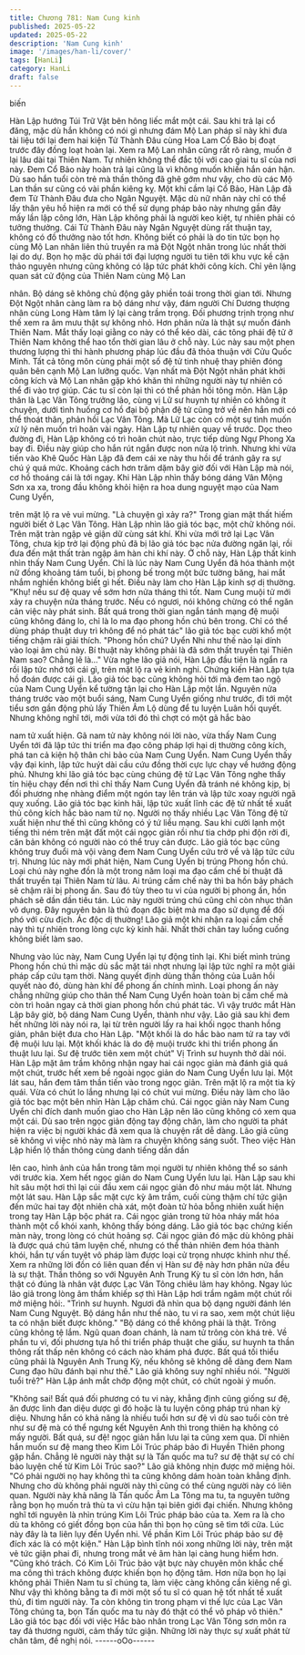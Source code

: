```yaml
---
title: Chương 781: Nam Cung kinh
published: 2025-05-22
updated: 2025-05-22
description: 'Nam Cung kinh'
image: '/images/han-li/cover/'
tags: [HanLi]
category: HanLi
draft: false
---
```


biến

Hàn Lập hướng Túi Trữ Vật bên hông liếc mắt một cái.
Sau khi trả lại cổ đăng, mặc dù hắn không có nói gì nhưng đám
Mộ Lan pháp sĩ này khi đưa tài liệu tới lại đem hai kiện Tử Thành
Đâu cùng Hoa Lam Cổ Bảo bị đoạt trước đây đồng loạt hoàn lại.
Xem ra Mộ Lan nhân cũng rất rõ ràng, muốn ở lại lâu dài tại Thiên
Nam. Tự nhiên không thể đắc tội với cao giai tu sĩ của nơi này.
Đem Cổ Bảo này hoàn trả lại cũng là vì không muốn khiến hắn
oán hận.
Dù sao hắn tuổi còn trẻ mà thần thông đã ghê gớm như vậy, cho
dù các Mộ Lan thần sư cũng có vài phần kiêng kỵ.
Một khi cầm lại Cổ Bảo, Hàn Lập đã đem Tử Thành Đâu đưa cho
Ngân Nguyệt.
Mặc dù nữ nhân này chỉ có thể lấy thân yêu hồ hiện ra mới có thể
sử dụng pháp bảo này nhưng gần đây mấy lần lập công lớn, Hàn
Lập không phải là người keo kiệt, tự nhiên phải có tưởng thưởng.
Cái Tử Thành Đâu này Ngân Nguyệt dùng rất thuận tay, không có
đồ thưởng nào tốt hơn.
Không biết có phải là do tin tức bọn họ cùng Mộ Lan nhân liên thủ
truyền ra mà Đột Ngột nhân trong lúc nhất thời lại do dự.
Bọn họ mặc dù phái tới đại lượng người tu tiên tới khu vực kề cận
thảo nguyên nhưng cũng không có lập tức phát khởi công kích.
Chỉ yên lặng quan sát cử động của Thiên Nam cùng Mộ Lan

nhân. Bộ dáng sẽ không chủ động gây phiền toái trong thời gian
tới.
Nhưng Đột Ngột nhân càng làm ra bộ dáng như vậy, đám người
Chí Dương thượng nhân cùng Long Hàm tâm lý lại càng trầm
trọng.
Đối phương trịnh trọng như thế xem ra âm mưu thật sự không
nhỏ. Hơn phân nửa là thật sự muốn đánh Thiên Nam.
Mắt thấy loại giằng co này có thể kéo dài, các tông phái đệ tử ở
Thiên Nam không thể hao tổn thời gian lâu ở chỗ này. Lúc này
sau một phen thương lượng thì thi hành phương pháp lúc đầu đã
thỏa thuận với Cửu Quốc Minh.
Tất cả tông môn cùng phái một số đệ tử tinh nhuệ thay phiên
đóng quân bên cạnh Mộ Lan lưỡng quốc. Vạn nhất mà Đột Ngột
nhân phát khởi công kích và Mộ Lan nhân gặp khó khăn thì
những người này tự nhiên có thể đi vào trợ giúp.
Các tu sĩ còn lại thì có thể phản hồi tông môn.
Hàn Lập thân là Lạc Vân Tông trưởng lão, cùng vị Lữ sư huynh
tự nhiên có không ít chuyện, dưới tình huống cơ hồ đại bộ phận
đệ tử cũng trở về nên hắn mới có thể thoát thân, phản hồi Lạc
Vân Tông.
Mà Lữ Lạc còn có một sự tình muốn xử lý nên muốn trì hoãn vài
ngày. Hàn Lập tự nhiên quay về trước.
Dọc theo đường đi, Hàn Lập không có trì hoãn chút nào, trực tiếp
dùng Ngự Phong Xa bay đi. Điều này giúp cho hắn rút ngắn được
non nửa lộ trình. Nhưng khi vừa tiến vào Khê Quốc Hàn Lập đã
đem cái xe này thu hồi để tránh gây ra sự chú ý quá mức.
Khoảng cách hơn trăm dặm bây giờ đối với Hàn Lập mà nói, cơ
hồ thoáng cái là tới ngay.
Khi Hàn Lập nhìn thấy bóng dáng Vân Mộng Sơn xa xa, trong đầu
không khỏi hiện ra hoa dung nguyệt mạo của Nam Cung Uyển,

trên mặt lộ ra vẻ vui mừng.
"Là chuyện gì xảy ra?" Trong gian mật thất hiếm người biết ở Lạc
Vân Tông. Hàn Lập nhìn lão giả tóc bạc, một chữ không nói. Trên
mặt tràn ngập vẻ giận dữ cùng sát khí.
Khi vừa mới trở lại Lạc Vân Tông, chưa kịp trở lại động phủ đã bị
lão giả tóc bạc nửa đường ngăn lại, rồi đưa đến mật thất tràn
ngập âm hàn chi khí này.
Ở chỗ này, Hàn Lập thất kinh nhìn thấy Nam Cung Uyển.
Chỉ là lúc này Nam Cung Uyển đã hóa thành một nữ đồng khoảng
tám tuổi, bị phong bế trong một bức tường băng, hai mắt nhắm
nghiền không biết gì hết.
Điều này làm cho Hàn Lập kinh sợ dị thường.
"Khụ! nếu sư đệ quay về sớm hơn nửa tháng thì tốt. Nam Cung
muội tử mới xảy ra chuyện nửa tháng trước. Nếu có ngươi, nói
không chừng có thể ngăn cản việc này phát sinh. Bất quá trong
thời gian ngắn tánh mạng đệ muội cũng không đáng lo, chỉ là lo
ma đạo phong hồn chú bên trong. Chỉ có thể dùng pháp thuật duy
trì không để nó phát tác" lão giả tóc bạc cười khổ một tiếng chậm
rãi giải thích.
"Phong hồn chú? Uyển Nhi như thế nào lại dính vào loại âm chú
này. Bí thuật này không phải là đã sớm thất truyền tại Thiên Nam
sao? Chẳng lẽ là…" Vừa nghe lão giả nói, Hàn Lập đầu tiên là
ngẩn ra rồi lập tức nhớ tới cái gì, trên mặt lộ ra vẻ kinh nghi.
Chứng kiến Hàn Lập tựa hồ đoán được cái gì. Lão giả tóc bạc
cũng không hỏi tới mà đem tao ngộ của Nam Cung Uyển kể
tường tận lại cho Hàn Lập một lần.
Nguyên nửa tháng trước vào một buổi sáng, Nam Cung Uyển
giống như trước, đi tới một tiểu sơn gần động phủ lấy Thiên Âm
Lộ dùng để tu luyện Luân hồi quyết.
Nhưng không nghĩ tới, mới vừa tới đó thì chợt có một gã hắc bào

nam tử xuất hiện.
Gã nam tử này không nói lời nào, vừa thấy Nam Cung Uyển tới
đã lập tức thi triển ma đạo công pháp lợi hại dị thường công kích,
phá tan cả kiện hộ thân chi bảo của Nam Cung Uyển. Nam Cung
Uyển thấy vậy đại kinh, lập tức huýt dài cầu cứu đồng thời cực
lực chạy về hướng động phủ.
Nhưng khi lão giả tóc bạc cùng chúng đệ tử Lạc Vân Tông nghe
thấy tín hiệu chạy đến nơi thì chỉ thấy Nam Cung Uyển đã tránh
né không kịp, bị đối phương nhẹ nhàng điểm một ngón tay lên
trán và lập tức xoay người ngã quỵ xuống.
Lão giả tóc bạc kinh hãi, lập tức xuất lĩnh các đệ tử nhất tề xuất
thủ công kích hắc bào nam tử nọ.
Người nọ thấy nhiều Lạc Vân Tông đệ tử xuất hiện như thế thì
cũng không có ý tứ liều mạng. Sau khi cười lạnh một tiếng thì
ném trên mặt đất một cái ngọc giản rồi như tia chớp phi độn rời đi,
căn bản không có người nào có thể truy cản được.
Lão giả tóc bạc cũng không truy đuổi mà vội vàng đem Nam Cung
Uyển cứu trở về và lập tức cứu trị.
Nhưng lúc này mới phát hiện, Nam Cung Uyển bị trúng Phong
hồn chú. Loại chú này nghe đồn là một trong năm loại ma đạo
cấm chế bí thuật đã thất truyền tại Thiên Nam từ lâu.
Ai trúng cấm chế này thì ba hồn bảy phách sẽ chậm rãi bị phong
ấn. Sau đó tùy theo tu vi của người bị phong ấn, hồn phách sẽ
dần dần tiêu tán. Lúc này người trúng chú cũng chỉ còn nhục thân
vô dụng.
Đây nguyên bản là thủ đoạn đặc biệt mà ma đạo sử dụng để đối
phó với cừu địch. Ác độc dị thường!
Lão giả một khi nhận ra loại cấm chế này thì tự nhiên trong lòng
cực kỳ kinh hãi. Nhất thời chân tay luống cuống không biết làm
sao.

Nhưng vào lúc này, Nam Cung Uyển lại tự động tỉnh lại. Khi biết
mình trúng Phong hồn chú thì mặc dù sắc mặt tái nhợt nhưng lại
lập tức nghĩ ra một giải pháp cấp cứu tạm thời.
Nàng quyết định dùng thần thông của Luân hồi quyết nào đó,
dùng hàn khí để phong ấn chính mình. Loại phong ấn này chẳng
những giúp cho thân thể Nam Cung Uyển hoàn toàn bị cấm chế
mà còn trì hoãn ngay cả thời gian phong hồn chú phát tác.
Vì vậy trước mắt Hàn Lập bây giờ, bộ dáng Nam Cung Uyển,
thành như vậy.
Lão giả sau khi đem hết những lời này nói ra, lại từ trên người lấy
ra hai khối ngọc thanh hồng giản, phân biệt đưa cho Hàn Lập.
"Một khối là do hắc bào nam tử ra tay với đệ muội lưu lại. Một khối
khác là do đệ muội trước khi thi triển phong ấn thuật lưu lại. Sư đệ
trước tiên xem một chút" Vị Trình sư huynh thở dài nói.
Hàn Lập mặt âm trầm không nhận ngay hai cái ngọc giản mà
đánh giá quá một chút, trước hết xem bề ngoài ngọc giản do Nam
Cung Uyển lưu lại.
Một lát sau, hắn đem tâm thần tiến vào trong ngọc giản. Trên mặt
lộ ra một tia kỳ quái.
Vừa có chút lo lắng nhưng lại có chút vui mừng.
Điều này làm cho lão giả tóc bạc một bên nhìn Hàn Lập chăm
chú.
Cái ngọc giản này Nam Cung Uyển chỉ đích danh muốn giao cho
Hàn Lập nên lão cũng không có xem qua một cái. Dù sao trên
ngọc giản động tay động chân, làm cho người ta phát hiện ra việc
bị người khác đã xem qua là chuyện rất dễ dàng.
Lão giả cũng sẽ không vì việc nhỏ này mà làm ra chuyện không
sáng suốt.
Theo việc Hàn Lập hiển lộ thần thông cùng danh tiếng dần dần

lên cao, hình ảnh của hắn trong tâm mọi người tự nhiên không
thể so sánh với trước kia.
Xem hết ngọc giản do Nam Cung Uyển lưu lại. Hàn Lập sau khi
hít sâu một hơi thì lại cúi đầu xem cái ngọc giản đỏ như máu một
lát.
Nhưng một lát sau. Hàn Lập sắc mặt cực kỳ âm trầm, cuối cùng
thậm chí tức giận đến mức hai tay đột nhiên chà xát, một đoàn tử
hỏa bỗng nhiên xuất hiện trong tay Hàn Lập bộc phát ra. Cái ngọc
giản trong tử hỏa nháy mắt hóa thành một cổ khói xanh, không
thấy bóng dáng.
Lão giả tóc bạc chứng kiến màn này, trong lòng có chút hoảng sợ.
Cái ngọc giản đó mặc dù không phải là được quá chú tâm luyện
chế, nhưng có thể thản nhiên đem hóa thành khói, hắn tự vấn
tuyệt vô pháp làm được loại cử trọng nhược khinh như thế. Xem
ra những lời đồn có liên quan đến vị Hàn sư đệ này hơn phân
nửa đều là sự thật. Thần thông so với Nguyên Anh Trung Kỳ tu sĩ
còn lớn hơn, hắn thật có đúng là nhân vật được Lạc Vân Tông
chiêu lãm hay không.
Ngay lúc lão giả trong lòng âm thầm khiếp sợ thì Hàn Lập hơi
trầm ngâm một chút rồi mở miệng hỏi:.
"Trình sư huynh. Ngươi đã nhìn qua bộ dạng người đánh lén Nam
Cung Nguyệt. Bộ dáng hắn như thế nào, tu vi ra sao, xem một
chút liệu ta có nhận biết được không."
"Bộ dáng có thể không phải là thật. Trông cũng không tệ lắm. Ngũ
quan đoan chánh, là nam tử trông còn khá trẻ. Về phần tu vi, đối
phương tựa hồ thi triển pháp thuật che giấu, sư huynh ta thần
thông rất thấp nên không có cách nào khám phá được. Bất quá tối
thiểu cũng phải là Nguyên Anh Trung Kỳ, nếu không sẽ không dễ
dàng đem Nam Cung đạo hữu đánh bại như thế." Lão giả không
suy nghĩ nhiều nói.
"Người tuổi trẻ?" Hàn Lập ánh mắt chớp động một chút, có chút
ngoài ý muốn.

"Không sai! Bất quá đối phương có tu vi này, khẳng định cũng
giống sư đệ, ăn được linh đan diệu dược gì đó hoặc là tu luyện
công pháp trú nhan kỳ diệu. Nhưng hắn có khả năng là nhiều tuổi
hơn sư đệ vì dù sao tuổi còn trẻ như sư đệ mà có thể ngưng kết
Nguyên Anh thì trong thiên hạ không có mấy người. Bất quá, sư
đệ! ngọc giản hắn lưu lại ta cũng xem qua. Dĩ nhiên hắn muốn sư
đệ mang theo Kim Lôi Trúc pháp bảo đi Huyền Thiên phong gặp
hắn. Chẳng lẽ người này thật sự là Tấn quốc ma tu? sư đệ thật sự
có chí bảo luyện chế từ Kim Lôi Trúc sao?" Lão giả không nhịn
được mở miệng hỏi.
"Có phải người nọ hay không thì ta cũng không dám hoàn toàn
khẳng định. Nhưng cho dù không phải người này thì cũng có thể
cùng người này có liên quan. Người này khả năng là Tấn quốc
Âm La Tông ma tu, ta nguyên tưởng rằng bọn họ muốn trả thù ta
vì cừu hận tại biên giới đại chiến. Nhưng không nghĩ tới nguyên là
nhìn trúng Kim Lôi Trúc pháp bảo của ta. Xem ra là cho dù ta
không có giết đồng bọn của hắn thì bọn họ cũng sẽ tìm tới cửa.
Lúc này đây là ta liên lụy đến Uyển nhi. Về phần Kim Lôi Trúc
pháp bảo sư đệ đích xác là có một kiện." Hàn Lập bình tĩnh nói
xong những lời này, trên mặt vẻ tức giận phai đi, nhưng trong mắt
vẻ âm hàn lại càng hung hiểm hơn.
"Cũng khó trách. Có Kim Lôi Trúc bảo vật bực này chuyên môn
khắc chế ma công thì trách không được khiến bọn họ động tâm.
Hơn nữa bọn họ lại không phải Thiên Nam tu sĩ chúng ta, làm việc
càng không cần kiêng nể gì. Như vậy thì không bằng ta đi mời
một số tu sĩ có quan hệ tốt nhất tề xuất thủ, đi tìm người này. Ta
còn không tin trong phạm vi thế lực của Lạc Vân Tông chúng ta,
bọn Tấn quốc ma tu này đó thật có thể vô pháp vô thiên."
Lão giả tóc bạc đối với việc Hắc bào nhân trong Lạc Vân Tông
sơn môn ra tay đả thương người, cảm thấy tức giận. Những lời
này thực sự xuất phát từ chân tâm, đề nghị nói.
------oOo------

